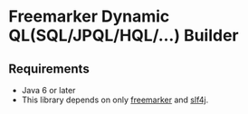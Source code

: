 # Freemarker Dynamic QL(SQL/JPQL/HQL/...) Builder

## Requirements
  * Java 6 or later
  * This library depends on only [freemarker](http://freemarker.org) and [slf4j](http://www.slf4j.org/).